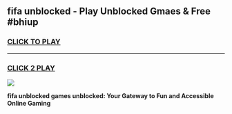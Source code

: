 
## fifa unblocked - Play Unblocked Gmaes & Free #bhiup
<h3>
<a href="https://news.freeplayer.one?title=fifa_unblocked&ref=24F">CLICK TO PLAY</a></h3>
<hr>

<h3>
<a href="https://news.freeplayer.one?title=fifa_unblocked&ref=24F">CLICK 2 PLAY</a>
  
</h3>

<a href="https://news.freeplayer.one?title=fifa_unblocked&ref=24F/"><img src="https://clearcache.store/games.png"></a>


**fifa unblocked games unblocked: Your Gateway to Fun and Accessible Online Gaming**
